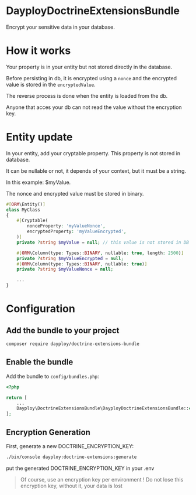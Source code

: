 # DayployDoctrineExtensionsBundle

Encrypt your sensitive data in your database.

# How it works

Your property is in your entity but not stored directly in the database.

Before persisting in db, it is encrypted using a `nonce` and the encrypted value is stored in the `encryptedValue`.

The reverse process is done when the entity is loaded from the db.

Anyone that acces your db can not read the value without the encryption key.

# Entity update

In your entity, add your cryptable property. This property is not stored in database.

It can be nullable or not, it depends of your context, but it must be a string.

In this example: $myValue.

The nonce and encrypted value must be stored in binary.

```php
#[ORM\Entity()]
class MyClass
{
    #[Cryptable(
        nonceProperty: 'myValueNonce',
        encryptedProperty: 'myValueEncrypted',
    )]
    private ?string $myValue = null; // this value is not stored in DB

    #[ORM\Column(type: Types::BINARY, nullable: true, length: 2500)]
    private ?string $myValueEncrypted = null;
    #[ORM\Column(type: Types::BINARY, nullable: true)]
    private ?string $myValueNonce = null;

    ...
}
```

# Configuration

## Add the bundle to your project

```bash
composer require dayploy/doctrine-extensions-bundle
```

## Enable the bundle

Add the bundle to `config/bundles.php`:

```php
<?php

return [
    ...
    Dayploy\DoctrineExtensionsBundle\DayployDoctrineExtensionsBundle::class => ['all' => true],
];
```

## Encryption Generation

First, generate a new DOCTRINE_ENCRYPTION_KEY:

```bash
./bin/console dayploy:doctrine-extensions:generate
```

put the generated DOCTRINE_ENCRYPTION_KEY in your .env

> Of course, use an encryption key per environment !
> Do not lose this encryption key, without it, your data is lost
